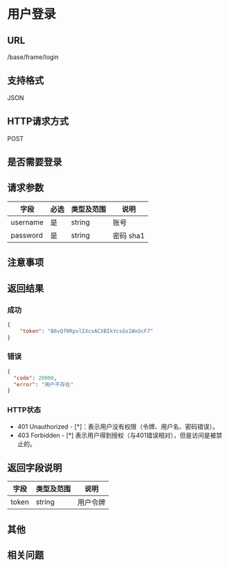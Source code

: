 # 用户登录

## URL

/base/frame/login

## 支持格式

JSON

## HTTP请求方式

POST

## 是否需要登录

## 请求参数

字段 | 必选 | 类型及范围 | 说明
----|------|----------|-------------
username     | 是   | string  | 账号
password     | 是   | string  | 密码 sha1

## 注意事项

## 返回结果

### 成功

```json
{
    "token": "B6vQf0RpvlIXcxACXBIkYcsGx1WxGcF7"
}
```

### 错误

```json
{
  "code": 20000,
  "error": "用户不存在"
}
```

### HTTP状态

- 401 Unauthorized - [*]：表示用户没有权限（令牌、用户名、密码错误）。
- 403 Forbidden - [*] 表示用户得到授权（与401错误相对），但是访问是被禁止的。

## 返回字段说明

字段 | 类型及范围 | 说明
----|----------|-------------
token                   | string  | 用户令牌

## 其他

## 相关问题
